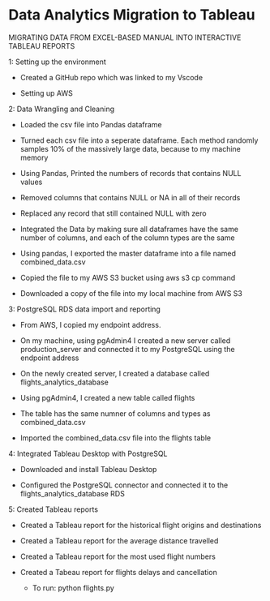 # Data Analytics Migration to Tableau
MIGRATING DATA FROM EXCEL-BASED MANUAL INTO INTERACTIVE TABLEAU REPORTS

1: Setting up the environment

* Created a GitHub repo which was linked to my Vscode

* Setting up AWS


2: Data Wrangling and Cleaning

*  Loaded the csv file into Pandas dataframe

* Turned each csv file into a seperate dataframe. Each method randomly samples 10% of the massively large data, because to my machine memory

* Using Pandas, Printed the numbers of records that contains NULL values

* Removed columns that contains NULL or NA in all of their records

* Replaced any record that still contained NULL with zero

* Integrated the Data by making sure all dataframes have the same number of columns, and each of the column types are the same

* Using pandas, I exported the master dataframe into a file named combined_data.csv

* Copied the file to my AWS S3 bucket using aws s3 cp command

* Downloaded a copy of the file into my local machine from AWS S3



3: PostgreSQL RDS data import and reporting

* From AWS, I copied my endpoint address.

* On my machine, using pgAdmin4 I created a new server called production_server and connected it to my PostgreSQL using the endpoint address

* On the newly created server, I created a database called flights_analytics_database

* Using pgAdmin4, I created a new table called flights

* The table has the same numner of columns and types as combined_data.csv

* Imported the combined_data.csv file into the flights table



4: Integrated Tableau Desktop with PostgreSQL 

* Downloaded and install Tableau Desktop

* Configured the PostgreSQL connector and connected it to the flights_analytics_database RDS



5: Created Tableau reports

* Created a Tableau report for the historical flight origins and destinations

* Created a Tableau report for the average distance travelled

* Created a Tableau report for the most used flight numbers

* Created a Tabeau report for flights delays and cancellation


     * To run: python flights.py



